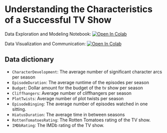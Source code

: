 # Understanding the Characteristics of a Successful TV Show

Data Exploration and Modeling Notebook: [![Open In Colab](https://colab.research.google.com/assets/colab-badge.svg)](https://colab.research.google.com/github/aamodini/nm-career-day/blob/main/tv_ratings.ipynb)

Data Visualization and Communication: [![Open In Colab](https://colab.research.google.com/assets/colab-badge.svg)](https://colab.research.google.com/github/aamodini/nm-career-day/blob/main/tv-viz.ipynb)

## Data dictionary

- `CharacterDevelopment`: The average number of significant character arcs per season
- `EpisodeDuration`: The average runtime of the episodes per season
- `Budget`: Dollar amount for the budget of the tv show per season
- `Cliffhangers`: Average number of cliffhangers per season
- `PlotTwists`: Average number of plot twists per season
- `EpisodeBinging`: The average number of episodes watched in one sitting.
- `HiatusDuration`: The average time in between seasons
- `RottenTomatoesRating`: The Rotten Tomatoes rating of the TV show.
- `IMDbRating`: The IMDb rating of the TV show.